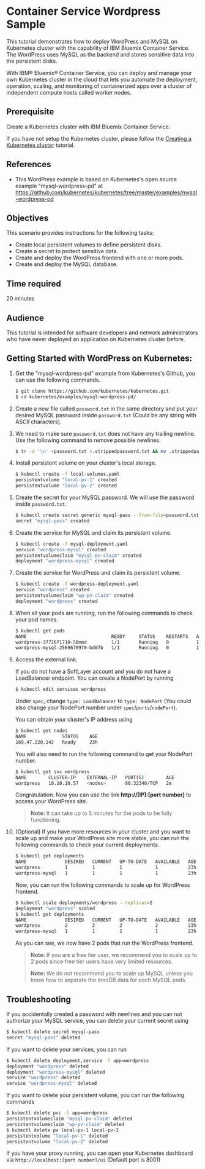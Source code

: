 # Container Service Wordpress Sample

This tutorial demonstrates how to deploy WordPress and MySQL on Kubernetes cluster with the capability of IBM Bluemix Container Service. The WordPress uses MySQL as the backend and stores sensitive data into the persistent disks.

With IBM® Bluemix® Container Service, you can deploy and manage your own Kubernetes cluster in the cloud that lets you automate the deployment, operation, scaling, and monitoring of containerized apps over a cluster of independent compute hosts called worker nodes. 


## Prerequisite

Create a Kubernetes cluster with IBM Bluemix Container Service. 

If you have not setup the Kubernetes cluster, please follow the [Creating a Kubernetes cluster](https://github.com/IBM/container-service-wordpress-sample/blob/master/creating-a-kubernetes-cluster.md) tutorial.

## References
- This WordPress example is based on Kubernetes's open source example "mysql-wordpress-pd" at <https://github.com/kubernetes/kubernetes/tree/master/examples/mysql-wordpress-pd>

## Objectives

This scenario provides instructions for the following tasks:

- Create local persistent volumes to define persistent disks.
- Create a secret to protect sensitive data.
- Create and deploy the WordPress frontend with one or more pods.
- Create and deploy the MySQL database.


## Time required

20 minutes

## Audience

This tutorial is intended for software developers and network administrators who have never deployed an application on Kubernetes cluster before.


## Getting Started with WordPress on Kubernetes:

1. Get the "mysql-wordpress-pd" example from Kubernetes's Github, you can use the following commands.

    ```bash
    $ git clone https://github.com/kubernetes/kubernetes.git
    $ cd kubernetes/examples/mysql-wordpress-pd/
    ```

2. Create a new file called `password.txt` in the same directory and put your desired MySQL password inside `password.txt` (Could be any string with ASCII characters).


3. We need to make sure `password.txt` does not have any trailing newline. Use the following command to remove possible newlines.

    ```bash
    $ tr -d '\n' <password.txt >.strippedpassword.txt && mv .strippedpassword.txt password.txt
    ```

4. Install persistent volume on your cluster's local storage.

    ```bash
    $ kubectl create -f local-volumes.yaml
    persistentvolume "local-pv-1" created
    persistentvolume "local-pv-2" created
    ```

5. Create the secret for your MySQL password. We will use the password inside `password.txt`.

    ```bash
    $ kubectl create secret generic mysql-pass --from-file=password.txt
    secret "mysql-pass" created
    ```

6. Create the service for MySQL and claim its persistent volume.

    ```bash
    $ kubectl create -f mysql-deployment.yaml
    service "wordpress-mysql" created
    persistentvolumeclaim "mysql-pv-claim" created
    deployment "wordpress-mysql" created
    ```

7. Create the service for WordPress and claim its persistent volume.

    ```bash
    $ kubectl create -f wordpress-deployment.yaml
    service "wordpress" created
    persistentvolumeclaim "wp-pv-claim" created
    deployment "wordpress" created
    ```

8. When all your pods are running, run the following commands to check your pod names.

    ```bash
    $ kubectl get pods
    NAME                               READY     STATUS    RESTARTS   AGE
    wordpress-3772071710-58mmd         1/1       Running   0          17s
    wordpress-mysql-2569670970-bd07b   1/1       Running   0          1m
    ```

9. Access the external link: 

    If you do not have a SoftLayer account and you do not have a LoadBalancer endpoint. You can create a NodePort by running 
    ```bash
    $ kubectl edit services wordpress
    ```
    Under `spec`, change `type: LoadBalancer` to `type: NodePort` (You could also change your NodePort number under `spec`/`ports`/`nodePort`).

    You can obtain your cluster's IP address using

    ```bash
    $ kubectl get nodes
    NAME             STATUS    AGE
    169.47.220.142   Ready     23h
    ```

    You will also need to run the following command to get your NodePort number.

    ```bash
    $ kubectl get svc wordpress 
    NAME        CLUSTER-IP    EXTERNAL-IP   PORT(S)        AGE
    wordpress   10.10.10.57   <nodes>       80:32340/TCP   2m
    ```

    Congratulation. Now you can use the link **http://[IP]:[port number]** to access your WordPress site.
 
     > **Note:** It can take up to 5 minutes for the pods to be fully functioning.
    

10. (Optional) If you have more resources in your cluster and you want to scale up and make your WordPress site more stable, you can run the following commands to check your current deployments.
    ```bash
    $ kubectl get deployments
    NAME              DESIRED   CURRENT   UP-TO-DATE   AVAILABLE   AGE
    wordpress         1         1         1            1           23h
    wordpress-mysql   1         1         1            1           23h
    ```
 
     Now, you can run the following commands to scale up for WordPress frontend.
    ```bash
    $ kubectl scale deployments/wordpress --replicas=2
    deployment "wordpress" scaled
    $ kubectl get deployments
    NAME              DESIRED   CURRENT   UP-TO-DATE   AVAILABLE   AGE
    wordpress         2         2         2            2           23h
    wordpress-mysql   1         1         1            1           23h
    ```
    As you can see, we now have 2 pods that run the WordPress frontend. 
    
    > **Note:** If you are a free tier user, we recommend you to scale up to 2 pods since free tier users have very limited resources.
    >
    > **Note:** We do not recommend you to scale up MySQL unless you know how to separate the InnoDB data for each MySQL pods.


## Troubleshooting

If you accidentally created a password with newlines and you can not authorize your MySQL service, you can delete your current secret using

```bash
$ kubectl delete secret mysql-pass
secret "mysql-pass" deleted
```

If you want to delete your services, you can run
```bash
$ kubectl delete deployment,service -l app=wordpress
deployment "wordpress" deleted
deployment "wordpress-mysql" deleted
service "wordpress" deleted
service "wordpress-mysql" deleted
```

If you want to delete your persistent volume, you can run the following commands
```bash
$ kubectl delete pvc -l app=wordpress
persistentvolumeclaim "mysql-pv-claim" deleted
persistentvolumeclaim "wp-pv-claim" deleted
$ kubectl delete pv local-pv-1 local-pv-2
persistentvolume "local-pv-1" deleted
persistentvolume "local-pv-2" deleted
```

If you have your proxy running, you can open your Kubernetes dashboard via `http://localhost:[port number]/ui`  (Default port is 8001)